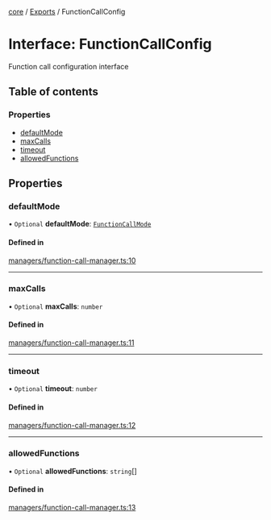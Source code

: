 <!-- 
 ⚠️  AUTO-GENERATED FILE - DO NOT EDIT MANUALLY
 This file is automatically generated by scripts/docs-generator.js
 To make changes, edit the source TypeScript files or update the generator script
-->

[core](../../) / [Exports](../modules) / FunctionCallConfig

# Interface: FunctionCallConfig

Function call configuration interface

## Table of contents

### Properties

- [defaultMode](FunctionCallConfig#defaultmode)
- [maxCalls](FunctionCallConfig#maxcalls)
- [timeout](FunctionCallConfig#timeout)
- [allowedFunctions](FunctionCallConfig#allowedfunctions)

## Properties

### defaultMode

• `Optional` **defaultMode**: [`FunctionCallMode`](../modules#functioncallmode)

#### Defined in

[managers/function-call-manager.ts:10](https://github.com/woojubb/robota/blob/20907a104a80ba36ef4504cf3243ea2b32ee43cd/packages/core/src/managers/function-call-manager.ts#L10)

___

### maxCalls

• `Optional` **maxCalls**: `number`

#### Defined in

[managers/function-call-manager.ts:11](https://github.com/woojubb/robota/blob/20907a104a80ba36ef4504cf3243ea2b32ee43cd/packages/core/src/managers/function-call-manager.ts#L11)

___

### timeout

• `Optional` **timeout**: `number`

#### Defined in

[managers/function-call-manager.ts:12](https://github.com/woojubb/robota/blob/20907a104a80ba36ef4504cf3243ea2b32ee43cd/packages/core/src/managers/function-call-manager.ts#L12)

___

### allowedFunctions

• `Optional` **allowedFunctions**: `string`[]

#### Defined in

[managers/function-call-manager.ts:13](https://github.com/woojubb/robota/blob/20907a104a80ba36ef4504cf3243ea2b32ee43cd/packages/core/src/managers/function-call-manager.ts#L13)
